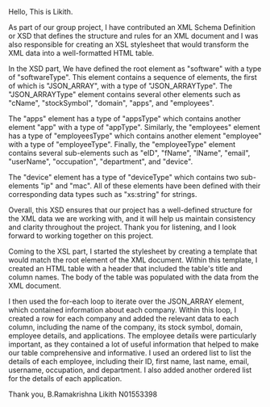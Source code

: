 
Hello,
This is Likith.

As part of our group project, I have contributed an XML Schema Definition or XSD that defines the structure and rules for an XML document and I was also responsible for creating an XSL stylesheet that would transform the XML data into a well-formatted HTML table.

In the XSD part,
We have defined the root element as "software" with a type of "softwareType". This element contains a sequence of elements, the first of which is "JSON_ARRAY", with a type of "JSON_ARRAYType". The "JSON_ARRAYType" element contains several other elements such as "cName", "stockSymbol", "domain", "apps", and "employees".

The "apps" element has a type of "appsType" which contains another element "app" with a type of "appType". Similarly, the "employees" element has a type of "employeesType" which contains another element "employee" with a type of "employeeType". Finally, the "employeeType" element contains several sub-elements such as "eID", "fName", "lName", "email", "userName", "occupation", "department", and "device".

The "device" element has a type of "deviceType" which contains two sub-elements "ip" and "mac". All of these elements have been defined with their corresponding data types such as "xs:string" for strings.

Overall, this XSD ensures that our project has a well-defined structure for the XML data we are working with, and it will help us maintain consistency and clarity throughout the project. Thank you for listening, and I look forward to working together on this project.

Coming to the XSL part,
I started the stylesheet by creating a template that would match the root element of the XML document. Within this template, I created an HTML table with a header that included the table's title and column names. 
The body of the table was populated with the data from the XML document.

I then used the for-each loop to iterate over the JSON_ARRAY element, which contained information about each company. 
Within this loop, I created a row for each company and added the relevant data to each column, including the name of the company, its stock symbol, domain, employee details, and applications.
The employee details were particularly important, as they contained a lot of useful information that helped to make our table comprehensive and informative. I used an ordered list to list the details of each employee, including their ID, first name, last name, email, username, occupation, and department. I also added another ordered list for the details of each application.

Thank you,
B.Ramakrishna Likith
N01553398